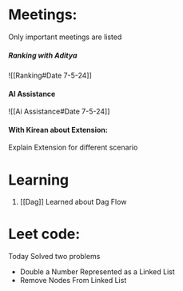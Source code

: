 
# Meetings:
Only important meetings are listed
##### Ranking with Aditya
![[Ranking#Date 7-5-24]]


#### AI Assistance
![[Ai Assistance#Date 7-5-24]]


#### With Kirean about Extension:
Explain Extension for different scenario 


# Learning
1. [[Dag]] Learned about Dag Flow

# Leet code:
Today Solved two problems
- Double a Number Represented as a Linked List
- Remove Nodes From Linked List


